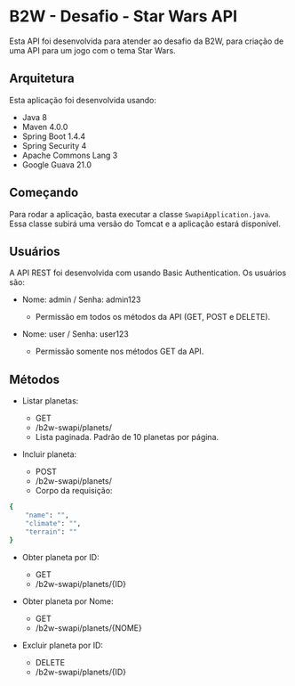 B2W - Desafio - Star Wars API
==================================================

Esta API foi desenvolvida para atender ao desafio da B2W, para criação de uma API para um jogo com o tema Star Wars.

Arquitetura
-----------

Esta aplicação foi desenvolvida usando:

* Java 8
* Maven 4.0.0
* Spring Boot 1.4.4
* Spring Security 4
* Apache Commons Lang 3
* Google Guava 21.0


Começando
---------------

Para rodar a aplicação, basta executar a classe `SwapiApplication.java`. Essa classe subirá uma versão do Tomcat e a aplicação estará disponível.

Usuários
------------------

A API REST foi desenvolvida com usando Basic Authentication. Os usuários são:

* Nome: admin / Senha: admin123
  - Permissão em todos os métodos da API (GET, POST e DELETE).
 
* Nome: user / Senha: user123
  - Permissão somente nos métodos GET da API.

Métodos
------------------

* Listar planetas: 
  - GET
  - /b2w-swapi/planets/
  - Lista paginada. Padrão de 10 planetas por página.

* Incluir planeta: 
  - POST
  - /b2w-swapi/planets/
  - Corpo da requisição:
```sh
{
	"name": "",
	"climate": "",
	"terrain": ""
}
```

* Obter planeta por ID: 
  - GET
  - /b2w-swapi/planets/{ID}

* Obter planeta por Nome: 
  - GET
  - /b2w-swapi/planets/{NOME}

* Excluir planeta por ID: 
  - DELETE
  - /b2w-swapi/planets/{ID}
